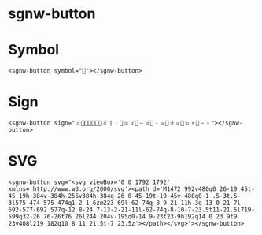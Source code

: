 # sgnw-button

# Symbol
<sgnw-button symbol="񄵡"></sgnw-button>

    <sgnw-button symbol="񄵡"></sgnw-button>

# Sign
<sgnw-button sign="𝠀񁳴񁳶񉌍񉌕񁳲񁳸𝠃𝤭𝤩񁳼𝣭𝣤񁳴𝤉𝣤񉌍𝤡𝣺񉌕𝣠𝣺񁳺𝣭𝤑񁳲𝤉𝤑"></sgnw-button>

    <sgnw-button sign="𝠀񁳴񁳶񉌍񉌕񁳲񁳸𝠃𝤭𝤩񁳼𝣭𝣤񁳴𝤉𝣤񉌍𝤡𝣺񉌕𝣠𝣺񁳺𝣭𝤑񁳲𝤉𝤑"></sgnw-button>

# SVG
<sgnw-button svg="<svg viewBox='0 0 1792 1792' xmlns='http://www.w3.org/2000/svg'><path d='M1472 992v480q0 26-19 45t-45 19h-384v-384h-256v384h-384q-26 0-45-19t-19-45v-480q0-1 .5-3t.5-3l575-474 575 474q1 2 1 6zm223-69l-62 74q-8 9-21 11h-3q-13 0-21-7l-692-577-692 577q-12 8-24 7-13-2-21-11l-62-74q-8-10-7-23.5t11-21.5l719-599q32-26 76-26t76 26l244 204v-195q0-14 9-23t23-9h192q14 0 23 9t9 23v408l219 182q10 8 11 21.5t-7 23.5z'></path></svg>"></sgnw-button>

    <sgnw-button svg="<svg viewBox='0 0 1792 1792' xmlns='http://www.w3.org/2000/svg'><path d='M1472 992v480q0 26-19 45t-45 19h-384v-384h-256v384h-384q-26 0-45-19t-19-45v-480q0-1 .5-3t.5-3l575-474 575 474q1 2 1 6zm223-69l-62 74q-8 9-21 11h-3q-13 0-21-7l-692-577-692 577q-12 8-24 7-13-2-21-11l-62-74q-8-10-7-23.5t11-21.5l719-599q32-26 76-26t76 26l244 204v-195q0-14 9-23t23-9h192q14 0 23 9t9 23v408l219 182q10 8 11 21.5t-7 23.5z'></path></svg>"></sgnw-button>

